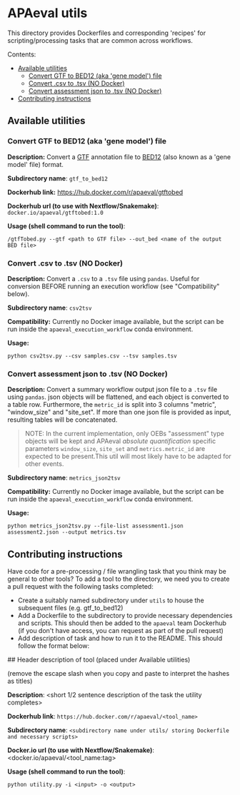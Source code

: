 # APAeval utils

This directory provides Dockerfiles and corresponding 'recipes' for scripting/processing tasks that are common across workflows.

Contents:
- [Available utilities](#available-utilities)
  - [Convert GTF to BED12 (aka 'gene model') file](#convert-gtf-to-bed12-aka-gene-model-file)
  - [Convert .csv to .tsv (NO Docker)](#convert-csv-to-tsv-no-docker)
  - [Convert assessment json to .tsv (NO Docker)](#convert-assessment-json-to-tsv-no-docker)
- [Contributing instructions](#contributing-instructions)


## Available utilities

### Convert GTF to BED12 (aka 'gene model') file

**Description:** Convert a [GTF](https://genome.ucsc.edu/FAQ/FAQformat.html#format4) annotation file to [BED12](https://genome.ucsc.edu/FAQ/FAQformat.html#format1) (also known as a 'gene model' file) format.

**Subdirectory name**: `gtf_to_bed12`

**Dockerhub link:** https://hub.docker.com/r/apaeval/gtftobed

**Dockerhub url (to use with Nextflow/Snakemake)**: `docker.io/apaeval/gtftobed:1.0`

**Usage (shell command to run the tool)**:
```
/gtfTobed.py --gtf <path to GTF file> --out_bed <name of the output BED file>
```

### Convert .csv to .tsv (NO Docker)

**Description:** Convert a `.csv` to a `.tsv` file using `pandas`. Useful for conversion BEFORE running an execution workflow (see "Compatibility" below).

**Subdirectory name**: `csv2tsv`

**Compatibility:**
Currently no Docker image available, but the script can be run inside the `apaeval_execution_workflow` conda environment. 

**Usage:**
```
python csv2tsv.py --csv samples.csv --tsv samples.tsv
```

### Convert assessment json to .tsv (NO Docker)

**Description:** Convert a summary workflow output json file to a `.tsv` file using `pandas`. json objects will be flattened, and each object is converted to a table row. Furthermore, the `metric_id` is split into 3 columns "metric", "window_size" and "site_set". If more than one json file is provided as input, resulting tables will be concatenated.

> NOTE: In the current implementation, only OEBs "assessment" type objects will be kept and APAeval *absolute quantification* specific parameters `window_size`, `site_set` and `metrics.metric_id` are expected to be present.This util will most likely have to be adapted for other events.

**Subdirectory name**: `metrics_json2tsv`

**Compatibility:**
Currently no Docker image available, but the script can be run inside the `apaeval_execution_workflow` conda environment. 

**Usage:**
```
python metrics_json2tsv.py --file-list assessment1.json assessment2.json --output metrics.tsv
```
## Contributing instructions

Have code for a pre-processing / file wrangling task that you think may be general to other tools? To add a tool to the directory, we need you to create a pull request with the following tasks completed:

- Create a suitably named subdirectory under `utils` to house the subsequent files (e.g. gtf_to_bed12)
- Add a Dockerfile to the subdirectory to provide necessary dependencies and scripts. This should then be added to the `apaeval` team Dockerhub (if you don't have access, you can request as part of the pull request)
- Add description of task and how to run it to the README. This should follow the format below:


\## Header description of tool (placed under Available utilities)

(remove the escape slash when you copy and paste to interpret the hashes as titles)

**Description**: <short 1/2 sentence description of the task the utility completes>

**Dockerhub link**: `https://hub.docker.com/r/apaeval/<tool_name>`

**Subdirectory name**: `<subdirectory name under utils/ storing Dockerfile and necessary scripts>`

**Docker.io url (to use with Nextflow/Snakemake)**: <docker.io/apaeval/<tool_name:tag>

**Usage (shell command to run the tool)**:

```
python utility.py -i <input> -o <output>
```
